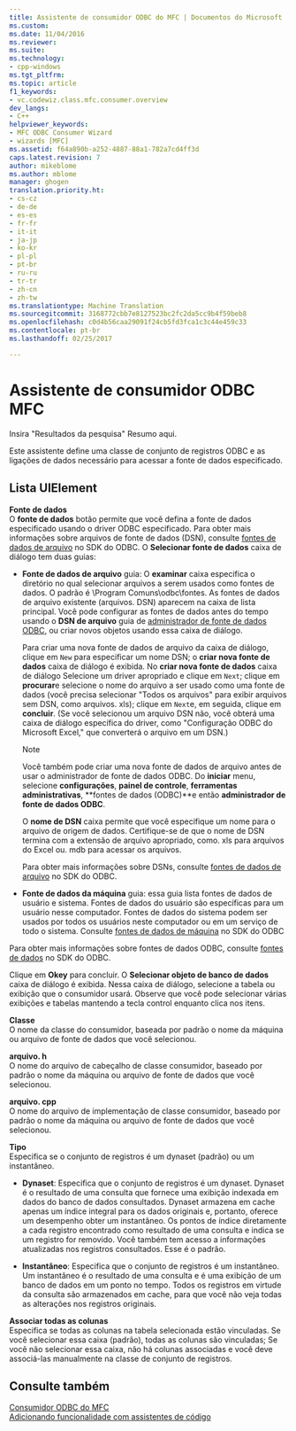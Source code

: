 ```yaml
---
title: Assistente de consumidor ODBC do MFC | Documentos do Microsoft
ms.custom: 
ms.date: 11/04/2016
ms.reviewer: 
ms.suite: 
ms.technology:
- cpp-windows
ms.tgt_pltfrm: 
ms.topic: article
f1_keywords:
- vc.codewiz.class.mfc.consumer.overview
dev_langs:
- C++
helpviewer_keywords:
- MFC ODBC Consumer Wizard
- wizards [MFC]
ms.assetid: f64a890b-a252-4887-88a1-782a7cd4ff3d
caps.latest.revision: 7
author: mikeblome
ms.author: mblome
manager: ghogen
translation.priority.ht:
- cs-cz
- de-de
- es-es
- fr-fr
- it-it
- ja-jp
- ko-kr
- pl-pl
- pt-br
- ru-ru
- tr-tr
- zh-cn
- zh-tw
ms.translationtype: Machine Translation
ms.sourcegitcommit: 3168772cbb7e8127523bc2fc2da5cc9b4f59beb8
ms.openlocfilehash: c0d4b56caa29091f24cb5fd3fca1c3c44e459c33
ms.contentlocale: pt-br
ms.lasthandoff: 02/25/2017

---
```

# <a name="mfc-odbc-consumer-wizard"></a>Assistente de consumidor ODBC MFC
Insira "Resultados da pesquisa" Resumo aqui.  
  
 Este assistente define uma classe de conjunto de registros ODBC e as ligações de dados necessário para acessar a fonte de dados especificado.  
  
## <a name="uielement-list"></a>Lista UIElement  
 **Fonte de dados**  
 O **fonte de dados** botão permite que você defina a fonte de dados especificado usando o driver ODBC especificado. Para obter mais informações sobre arquivos de fonte de dados (DSN), consulte [fontes de dados de arquivo](https://msdn.microsoft.com/library/ms715401.aspx) no SDK do ODBC. O **Selecionar fonte de dados** caixa de diálogo tem duas guias:  
  
-   **Fonte de dados de arquivo** guia: O **examinar** caixa especifica o diretório no qual selecionar arquivos a serem usados como fontes de dados. O padrão é \Program Comuns\odbc\fontes. As fontes de dados de arquivo existente (arquivos. DSN) aparecem na caixa de lista principal. Você pode configurar as fontes de dados antes do tempo usando o **DSN de arquivo** guia de [administrador de fonte de dados ODBC](https://msdn.microsoft.com/library/ms714024.aspx), ou criar novos objetos usando essa caixa de diálogo.  
  
     Para criar uma nova fonte de dados de arquivo da caixa de diálogo, clique em `New` para especificar um nome DSN; o **criar nova fonte de dados** caixa de diálogo é exibida. No **criar nova fonte de dados** caixa de diálogo Selecione um driver apropriado e clique em `Next`; clique em **procurar**e selecione o nome do arquivo a ser usado como uma fonte de dados (você precisa selecionar "Todos os arquivos" para exibir arquivos sem DSN, como arquivos. xls); clique em `Next`e, em seguida, clique em **concluir**. (Se você selecionou um arquivo DSN não, você obterá uma caixa de diálogo específica do driver, como "Configuração ODBC do Microsoft Excel," que converterá o arquivo em um DSN.)  
  
    > [!NOTE]
    >  Você também pode criar uma nova fonte de dados de arquivo antes de usar o administrador de fonte de dados ODBC. Do **iniciar** menu, selecione **configurações**, **painel de controle**, **ferramentas administrativas**, **fontes de dados (ODBC)**e então **administrador de fonte de dados ODBC**.  
  
     O **nome de DSN** caixa permite que você especifique um nome para o arquivo de origem de dados. Certifique-se de que o nome de DSN termina com a extensão de arquivo apropriado, como. xls para arquivos do Excel ou. mdb para acessar os arquivos.  
  
     Para obter mais informações sobre DSNs, consulte [fontes de dados de arquivo](https://msdn.microsoft.com/library/ms715401.aspx) no SDK do ODBC.  
  
-   **Fonte de dados da máquina** guia: essa guia lista fontes de dados de usuário e sistema. Fontes de dados do usuário são específicas para um usuário nesse computador. Fontes de dados do sistema podem ser usados por todos os usuários neste computador ou em um serviço de todo o sistema. Consulte [fontes de dados de máquina](https://msdn.microsoft.com/library/ms710952.aspx) no SDK do ODBC  
  
 Para obter mais informações sobre fontes de dados ODBC, consulte [fontes de dados](https://msdn.microsoft.com/library/ms711688.aspx) no SDK do ODBC.  
  
 Clique em **Okey** para concluir. O **Selecionar objeto de banco de dados** caixa de diálogo é exibida. Nessa caixa de diálogo, selecione a tabela ou exibição que o consumidor usará. Observe que você pode selecionar várias exibições e tabelas mantendo a tecla control enquanto clica nos itens.  
  
 **Classe**  
 O nome da classe do consumidor, baseada por padrão o nome da máquina ou arquivo de fonte de dados que você selecionou.  
  
 **arquivo. h**  
 O nome do arquivo de cabeçalho de classe consumidor, baseado por padrão o nome da máquina ou arquivo de fonte de dados que você selecionou.  
  
 **arquivo. cpp**  
 O nome do arquivo de implementação de classe consumidor, baseado por padrão o nome da máquina ou arquivo de fonte de dados que você selecionou.  
  
 **Tipo**  
 Especifica se o conjunto de registros é um dynaset (padrão) ou um instantâneo.  
  
-   **Dynaset**: Especifica que o conjunto de registros é um dynaset. Dynaset é o resultado de uma consulta que fornece uma exibição indexada em dados do banco de dados consultados. Dynaset armazena em cache apenas um índice integral para os dados originais e, portanto, oferece um desempenho obter um instantâneo. Os pontos de índice diretamente a cada registro encontrado como resultado de uma consulta e indica se um registro for removido. Você também tem acesso a informações atualizadas nos registros consultados. Esse é o padrão.  
  
-   **Instantâneo**: Especifica que o conjunto de registros é um instantâneo. Um instantâneo é o resultado de uma consulta e é uma exibição de um banco de dados em um ponto no tempo. Todos os registros em virtude da consulta são armazenados em cache, para que você não veja todas as alterações nos registros originais.  
  
 **Associar todas as colunas**  
 Especifica se todas as colunas na tabela selecionada estão vinculadas. Se você selecionar essa caixa (padrão), todas as colunas são vinculadas; Se você não selecionar essa caixa, não há colunas associadas e você deve associá-las manualmente na classe de conjunto de registros.  
  
## <a name="see-also"></a>Consulte também  
 [Consumidor ODBC do MFC](../../mfc/reference/adding-an-mfc-odbc-consumer.md)   
 [Adicionando funcionalidade com assistentes de código](../../ide/adding-functionality-with-code-wizards-cpp.md)


